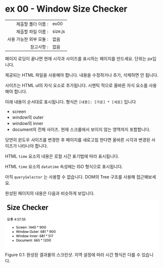 # ex 00 - Window Size Checker

|                      |                    |
| --------------------:| ------------------ |
|   제출할 폴더 이름 :     |  ex00              |
|   제출할 파일 이름 :     |  size.js          |
|   사용 가능한 외부 모듈 : |  없음               |
|   참고사항 :           |  없음                |

페이지 로딩이 끝나면 현재 시각과 사이즈를 표시하는 페이지를 만드세요. 단위는 px입니다. 

제공되는 HTML 파일을 사용해야 합니다. 내용을 수정하거나 추가, 삭제하면 안 됩니다.

사이즈는 HTML ul의 자식 요소로 추가됩니다. 시멘틱 적으로 올바른 자식 요소를 사용해야 합니다.

아래 내용이 순서대로 표시됩니다. 형식은 `[내용]: [가로] * [세로]` 입니다

- screen
- window의 outer
- window의 inner
- document의 전체 사이즈. 현재 스크롤에서 보이지 않는 영역까지 포함합니다.

당연히 윈도우 사이즈를 변경한 후 페이지를 새로고침 한다면 올바른 시각과 변경된 사이즈가 나타나야 합니다.

HTML `time` 요소의 내용은 로컬 시간 표기법에 따라 표시됩니다.

HTML `time` 요소의 `datatime` 속성에는 ISO 형식으로 표시됩니다.

아직 `querySelector` 는 사용할 수 없습니다. DOM의 Tree 구조를 사용해 접근해보세요.

완성된 페이지의 내용은 다음과 비슷하게 보입니다.

![js01 ex00 screenshot](ex00.png)
Figure 0.1: 완성된 결과물의 스크린샷. 지역 설정에 따라 시간 형식은 다를 수 있습니다.
